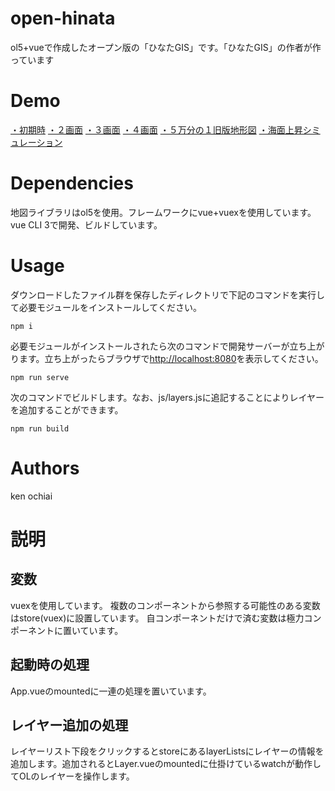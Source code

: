 # open-hinata
ol5+vueで作成したオープン版の「ひなたGIS」です。「ひなたGIS」の作者が作っています
# Demo
[・初期時](https://kenzkenz.xsrv.jp/open-hinata/)
[・２画面](https://kenzkenz.xsrv.jp/open-hinata/#6/139.02448/37.77939%3FS%3D2%26L%3D%5B%5B%7B%22id%22%3A1%2C%22o%22%3A1%2C%22c%22%3A%22%22%7D%5D%2C%5B%7B%22id%22%3A2%2C%22o%22%3A1%2C%22c%22%3A%22%22%7D%5D%2C%5B%7B%22id%22%3A4%2C%22o%22%3A1%2C%22c%22%3A%22%22%7D%5D%2C%5B%5D%5D)
[・３画面](https://kenzkenz.xsrv.jp/open-hinata/#7/140.097/37.856%3FS%3D4%26L%3D%5B%5B%7B%22id%22%3A1%2C%22o%22%3A1%2C%22c%22%3A%22%22%7D%5D%2C%5B%7B%22id%22%3A2%2C%22o%22%3A1%2C%22c%22%3A%22%22%7D%5D%2C%5B%7B%22id%22%3A4%2C%22o%22%3A1%2C%22c%22%3A%22%22%7D%5D%2C%5B%5D%5D)
[・４画面](https://kenzkenz.xsrv.jp/open-hinata/#7/140.097/37.856%3FS%3D6%26L%3D%5B%5B%7B%22id%22%3A1%2C%22o%22%3A1%2C%22c%22%3A%22%22%7D%5D%2C%5B%7B%22id%22%3A2%2C%22o%22%3A1%2C%22c%22%3A%22%22%7D%5D%2C%5B%7B%22id%22%3A4%2C%22o%22%3A1%2C%22c%22%3A%22%22%7D%5D%2C%5B%7B%22id%22%3A%22zenkokusaisin%22%2C%22o%22%3A1%7D%5D%5D)
[・５万分の１旧版地形図](https://kenzkenz.xsrv.jp/open-hinata/#9/131.11275/32.72855%3FS%3D1%26L%3D%5B%5B%7B%22id%22%3A%22mw5%22%2C%22o%22%3A1%7D%2C%7B%22id%22%3A1%2C%22o%22%3A1%2C%22c%22%3A%22%22%7D%5D%2C%5B%7B%22id%22%3A2%2C%22o%22%3A1%2C%22c%22%3A%22%22%7D%5D%2C%5B%7B%22id%22%3A4%2C%22o%22%3A1%2C%22c%22%3A%22%22%7D%5D%2C%5B%5D%5D)
[・海面上昇シミュレーション](https://kenzkenz.xsrv.jp/open-hinata/#12/131.46822/32.09212%3FS%3D1%26L%3D%5B%5B%7B%22id%22%3A%22flood10m%22%2C%22o%22%3A1%2C%22c%22%3A%7B%22name%22%3A%22flood10m%22%2C%22values%22%3A%5B5.5%2C100%5D%7D%7D%2C%7B%22id%22%3A1%2C%22o%22%3A1%2C%22c%22%3A%22%22%7D%5D%2C%5B%7B%22id%22%3A2%2C%22o%22%3A1%2C%22c%22%3A%22%22%7D%5D%2C%5B%7B%22id%22%3A4%2C%22o%22%3A1%2C%22c%22%3A%22%22%7D%5D%2C%5B%5D%5D)


# Dependencies
地図ライブラリはol5を使用。フレームワークにvue+vuexを使用しています。vue CLI 3で開発、ビルドしています。

# Usage
ダウンロードしたファイル群を保存したディレクトリで下記のコマンドを実行して必要モジュールをインストールしてください。
```
npm i
```
必要モジュールがインストールされたら次のコマンドで開発サーバーが立ち上がります。立ち上がったらブラウザで[http://localhost:8080](http://localhost:8080)を表示してください。
```
npm run serve
```
次のコマンドでビルドします。なお、js/layers.jsに追記することによりレイヤーを追加することができます。
```
npm run build
```
# Authors
ken ochiai

# 説明
## 変数
vuexを使用しています。
複数のコンポーネントから参照する可能性のある変数はstore(vuex)に設置しています。
自コンポーネントだけで済む変数は極力コンポーネントに置いています。
## 起動時の処理
App.vueのmountedに一連の処理を置いています。
## レイヤー追加の処理
レイヤーリスト下段をクリックするとstoreにあるlayerListsにレイヤーの情報を追加します。追加されるとLayer.vueのmountedに仕掛けているwatchが動作してOLのレイヤーを操作します。

